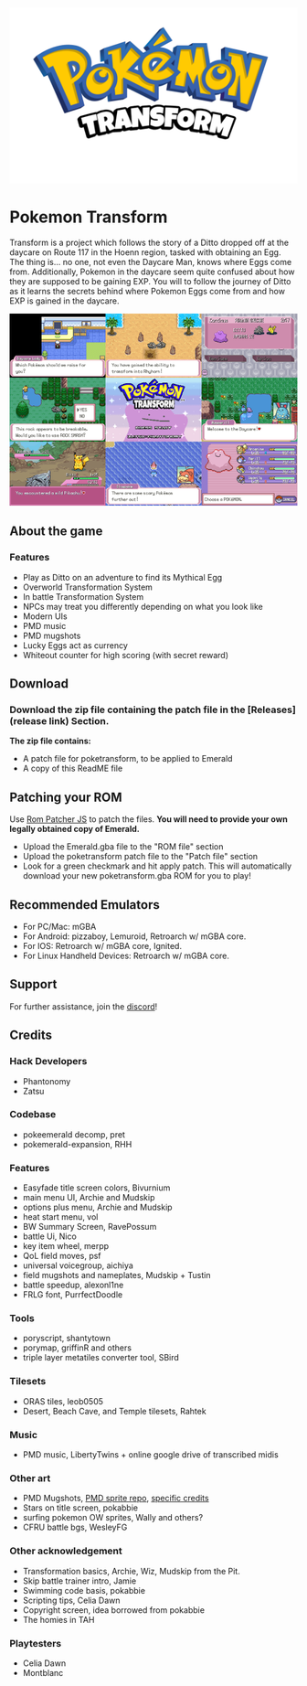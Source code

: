 ![Transform Logo](Transform_Logo.png)

# Pokemon Transform
Transform is a project which follows the story of a Ditto dropped off at the daycare on Route 117 in the Hoenn region, tasked with obtaining an Egg. The thing is... no one, not even the Daycare Man, knows where Eggs come from. Additionally, Pokemon in the daycare seem quite confused about how they are supposed to be gaining EXP. You will to follow the journey of Ditto as it learns the secrets behind where Pokemon Eggs come from and how EXP is gained in the daycare.

<div align="center">
<img src="Transform_Collage.png" alt="Transform Collage">
</div>

## About the game
### Features
- Play as Ditto on an adventure to find its Mythical Egg
- Overworld Transformation System
- In battle Transformation System
- NPCs may treat you differently depending on what you look like
- Modern UIs
- PMD music
- PMD mugshots
- Lucky Eggs act as currency
- Whiteout counter for high scoring (with secret reward)

## Download
### Download the zip file containing the patch file in the [**Releases**](release link) Section.

**The zip file contains:**
- A patch file for poketransform, to be applied to Emerald
- A copy of this ReadME file

## Patching your ROM
Use [Rom Patcher JS](https://www.marcrobledo.com/RomPatcher.js/legacy/) to patch the files.
**You will need to provide your own **legally obtained** copy of Emerald.**
- Upload the Emerald.gba file to the "ROM file" section
- Upload the poketransform patch file to the "Patch file" section
- Look for a green checkmark and hit apply patch. 
This will automatically download your new poketransform.gba ROM for you to play!

## Recommended Emulators
- For PC/Mac: mGBA
- For Android: pizzaboy, Lemuroid, Retroarch w/ mGBA core.
- For IOS: Retroarch w/ mGBA core, Ignited.
- For Linux Handheld Devices: Retroarch w/ mGBA core.

## Support
For further assistance, join the [discord](https://discord.gg/5KaesJHx9e )!

## Credits
### Hack Developers
- Phantonomy
- Zatsu

### Codebase
- pokeemerald decomp, pret
- pokemerald-expansion, RHH

### Features 
- Easyfade title screen colors, Bivurnium
- main menu UI, Archie and Mudskip
- options plus menu, Archie and Mudskip
- heat start menu, vol
- BW Summary Screen, RavePossum
- battle Ui, Nico
- key item wheel, merpp
- QoL field moves, psf
- universal voicegroup, aichiya
- field mugshots and nameplates, Mudskip + Tustin
- battle speedup, alexonl1ne
- FRLG font, PurrfectDoodle

### Tools
- poryscript, shantytown
- porymap, griffinR and others
- triple layer metatiles converter tool, SBird

### Tilesets
- ORAS tiles, leob0505 
- Desert, Beach Cave, and Temple tilesets, Rahtek

### Music
- PMD music, LibertyTwins + online google drive of transcribed midis

### Other art
- PMD Mugshots, [PMD sprite repo](https://sprites.pmdcollab.org/), [specific credits](pmd_mugshot_credits.txt)
- Stars on title screen, pokabbie
- surfing pokemon OW sprites, Wally and others?
- CFRU battle bgs, WesleyFG

### Other acknowledgement 
- Transformation basics, Archie, Wiz, Mudskip from the Pit.
- Skip battle trainer intro, Jamie
- Swimming code basis, pokabbie
- Scripting tips, Celia Dawn
- Copyright screen, idea borrowed from pokabbie
- The homies in TAH

### Playtesters
- Celia Dawn
- Montblanc

